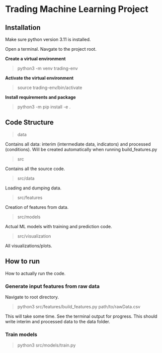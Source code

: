 # Trading Machine Learning Project

## Installation
Make sure python version 3.11 is installed.

Open a terminal. Navgate to the project root.

**Create a virtual environment**
> python3 -m venv trading-env

**Activate the virtual environment**
> source trading-env/bin/activate

**Install requirements and package**
> python3 -m pip install -e .

## Code Structure

> data

Contains all data: interim (intermediate data, indicators) and processed (conditions).
Will be created automatically when running build_features.py

> src

Contains all the source code.

> src/data

Loading and dumping data.

> src/features

Creation of features from data.

> src/models

Actual ML models with training and prediction code.

> src/visualization

All visualizations/plots.

## How to run

How to actually run the code.

### Generate input features from raw data
Navigate to root directory.

> python3 src/features/build_features.py path/to/rawData.csv

This will take some time. See the terminal output for progress.
This should write interim and processed data to the data folder.

### Train models

> python3 src/models/train.py